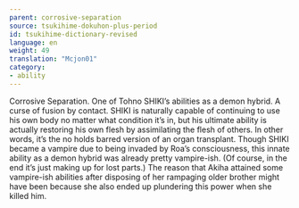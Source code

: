 ```yaml
---
parent: corrosive-separation
source: tsukihime-dokuhon-plus-period
id: tsukihime-dictionary-revised
language: en
weight: 49
translation: "Mcjon01"
category:
- ability
---
```


Corrosive Separation. One of Tohno SHIKI’s abilities as a demon hybrid. A curse of fusion by contact.
SHIKI is naturally capable of continuing to use his own body no matter what condition it’s in, but his ultimate ability is actually restoring his own flesh by assimilating the flesh of others. In other words, it’s the no holds barred version of an organ transplant.
Though SHIKI became a vampire due to being invaded by Roa’s consciousness, this innate ability as a demon hybrid was already pretty vampire-ish. (Of course, in the end it’s just making up for lost parts.)
The reason that Akiha attained some vampire-ish abilities after disposing of her rampaging older brother might have been because she also ended up plundering this power when she killed him.

